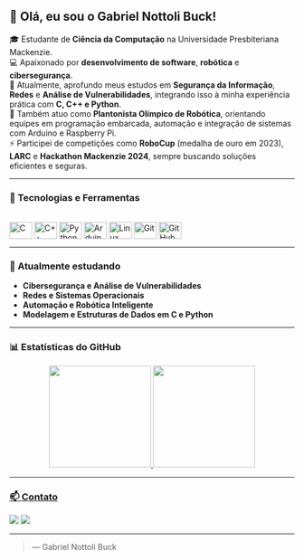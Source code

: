 ## 👋 Olá, eu sou o Gabriel Nottoli Buck!

🎓 Estudante de **Ciência da Computação** na Universidade Presbiteriana Mackenzie.  
💻 Apaixonado por **desenvolvimento de software**, **robótica** e **cibersegurança**.  
🔐 Atualmente, aprofundo meus estudos em **Segurança da Informação**, **Redes** e **Análise de Vulnerabilidades**, integrando isso à minha experiência prática com **C, C++ e Python**.  
🤖 Também atuo como **Plantonista Olímpico de Robótica**, orientando equipes em programação embarcada, automação e integração de sistemas com Arduino e Raspberry Pi.  
⚡ Participei de competições como **RoboCup** (medalha de ouro em 2023), **LARC** e **Hackathon Mackenzie 2024**, sempre buscando soluções eficientes e seguras.  

---

### 🚀 Tecnologias e Ferramentas
<div style="display: inline_block"><br>
  <img align="center" alt="C" height="30" width="40" src="https://cdn.jsdelivr.net/gh/devicons/devicon/icons/c/c-original.svg">
  <img align="center" alt="C++" height="30" width="40" src="https://cdn.jsdelivr.net/gh/devicons/devicon/icons/cplusplus/cplusplus-original.svg">
  <img align="center" alt="Python" height="30" width="40" src="https://cdn.jsdelivr.net/gh/devicons/devicon/icons/python/python-original.svg">
  <img align="center" alt="Arduino" height="30" width="40" src="https://cdn.jsdelivr.net/gh/devicons/devicon/icons/arduino/arduino-original-wordmark.svg">
  <img align="center" alt="Linux" height="30" width="40" src="https://cdn.jsdelivr.net/gh/devicons/devicon/icons/linux/linux-original.svg">
  <img align="center" alt="Git" height="30" width="40" src="https://cdn.jsdelivr.net/gh/devicons/devicon/icons/git/git-original.svg">
  <img align="center" alt="GitHub" height="30" width="40" src="https://cdn.jsdelivr.net/gh/devicons/devicon/icons/github/github-original.svg">
</div>

---

### 🧠 Atualmente estudando
- **Cibersegurança e Análise de Vulnerabilidades**  
- **Redes e Sistemas Operacionais**  
- **Automação e Robótica Inteligente**  
- **Modelagem e Estruturas de Dados em C e Python**

---

### 📊 Estatísticas do GitHub
<div align="center">
  <a href="https://github.com/GabrielBuck">
  <img height="180em" src="https://github-readme-stats.vercel.app/api?username=GabrielBuck&show_icons=true&theme=dracula&include_all_commits=true&count_private=true"/>
  <img height="180em" src="https://github-readme-stats.vercel.app/api/top-langs/?username=GabrielBuck&layout=compact&langs_count=7&theme=dracula"/>
</div>

---

### 📫 Contato
<div>
  <a href="mailto:gabrielbuck1310@gmail.com"><img src="https://img.shields.io/badge/-Gmail-%23333?style=for-the-badge&logo=gmail&logoColor=white" target="_blank"></a>
  <a href="https://www.linkedin.com/in/gabriel-buck-55b067209" target="_blank"><img src="https://img.shields.io/badge/-LinkedIn-%230077B5?style=for-the-badge&logo=linkedin&logoColor=white" target="_blank"></a>
</div>

---
 
> — Gabriel Nottoli Buck
